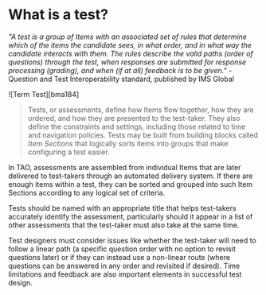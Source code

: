 # What is a test?

*"A test is a group of Items with an associated set of rules that determine which of the items the candidate sees, in what order, and in what way the candidate interacts with them. The rules describe the valid paths (order of questions) through the test, when responses are submitted for response processing (grading), and when (if at all) feedback is to be given."* - Question and Test Interoperability standard, published by IMS Global

![Term Test][bma184]

>Tests, or assessments, define how Items flow together, how they are ordered, and how they are presented to the test-taker. They also define the constraints and settings, including those related to time and navigation policies. Tests may be built from building blocks called *Item Sections* that logically sorts items into groups that make configuring a test easier.

In TAO, assessments are assembled from individual Items that are later delivered to test-takers through an automated delivery system. If there are enough items within a test, they can be sorted and grouped into such Item Sections according to any logical set of criteria. 

Tests should be named with an appropriate title that helps test-takers accurately identify the assessment, particularly should it appear in a list of other assessments that the test-taker must also take at the same time. 

Test designers must consider issues like whether the test-taker will need to follow a linear path (a specific question order with no option to revisit questions later) or if they can instead use a non-linear route (where questions can be answered in any order and revisited if desired). Time limitations and feedback are also important elements in successful test design.
